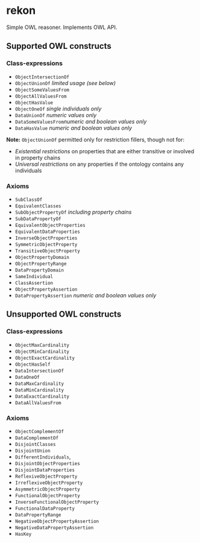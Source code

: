 # rekon #

Simple OWL reasoner. Implements OWL API.

## Supported OWL constructs ##

### Class-expressions ###

- <code>ObjectIntersectionOf</code>
- <code>ObjectUnionOf</code> _limited usage (see below)_
- <code>ObjectSomeValuesFrom</code>
- <code>ObjectAllValuesFrom</code>
- <code>ObjectHasValue</code>
- <code>ObjectOneOf</code> _single individuals only_
- <code>DataUnionOf</code> _numeric values only_
- <code>DataSomeValuesFrom</code>_numeric and boolean values only_
- <code>DataHasValue</code> _numeric and boolean values only_
    
**Note:** <code>ObjectUnionOf</code> permitted only for restriction fillers, though not for:

- _Existential restrictions_ on properties that are either transitive or involved in property chains
- _Universal restrictions_ on any properties if the ontology contains any individuals
        
### Axioms ###

- <code>SubClassOf</code>
- <code>EquivalentClasses</code>
- <code>SubObjectPropertyOf</code> _including property chains_
- <code>SubDataPropertyOf</code>
- <code>EquivalentObjectProperties</code>
- <code>EquivalentDataProperties</code>
- <code>InverseObjectProperties</code>
- <code>SymmetricObjectProperty</code>
- <code>TransitiveObjectProperty</code>
- <code>ObjectPropertyDomain</code>
- <code>ObjectPropertyRange</code>
- <code>DataPropertyDomain</code>
- <code>SameIndividual</code>
- <code>ClassAssertion</code>
- <code>ObjectPropertyAssertion</code>
- <code>DataPropertyAssertion</code> _numeric and boolean values only_

## Unsupported OWL constructs ##

### Class-expressions ###

- <code>ObjectMaxCardinality</code>
- <code>ObjectMinCardinality</code>
- <code>ObjectExactCardinality</code>
- <code>ObjectHasSelf</code>
- <code>DataIntersectionOf</code>
- <code>DataOneOf</code>
- <code>DataMaxCardinality</code>
- <code>DataMinCardinality</code>
- <code>DataExactCardinality</code>
- <code>DataAllValuesFrom</code>

### Axioms ###

- <code>ObjectComplementOf</code>
- <code>DataComplementOf</code>
- <code>DisjointClasses</code>
- <code>DisjointUnion</code>
- <code>DifferentIndividuals</code>,
- <code>DisjointObjectProperties</code>
- <code>DisjointDataProperties</code>
- <code>ReflexiveObjectProperty</code>
- <code>IrreflexiveObjectProperty</code>
- <code>AsymmetricObjectProperty</code>
- <code>FunctionalObjectProperty</code>
- <code>InverseFunctionalObjectProperty</code>
- <code>FunctionalDataProperty</code>
- <code>DataPropertyRange</code>
- <code>NegativeObjectPropertyAssertion</code>
- <code>NegativeDataPropertyAssertion</code>
- <code>HasKey</code>
